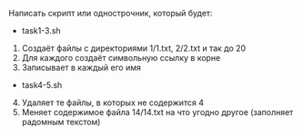 Написать скрипт или однострочник, который будет:
- task1-3.sh
1. Создаёт файлы с директориями 1/1.txt, 2/2.txt и так до 20
2. Для каждого создаёт символьную ссылку в корне
3. Записывает в каждый его имя

- task4-5.sh
4. Удаляет те файлы, в которых не содержится 4
5. Меняет содержимое файла 14/14.txt на что угодно другое (заполняет радомным текстом)
